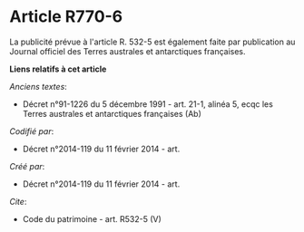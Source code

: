# Article R770-6

La publicité prévue à l'article R. 532-5 est également faite par publication au Journal officiel des Terres australes et
antarctiques françaises.

**Liens relatifs à cet article**

_Anciens textes_:

  - Décret n°91-1226 du 5 décembre 1991 - art. 21-1, alinéa 5, ecqc les Terres australes et antarctiques françaises  (Ab)

_Codifié par_:

  - Décret n°2014-119 du 11 février 2014 - art.

_Créé par_:

  - Décret n°2014-119 du 11 février 2014 - art.

_Cite_:

  - Code du patrimoine - art. R532-5 (V)
